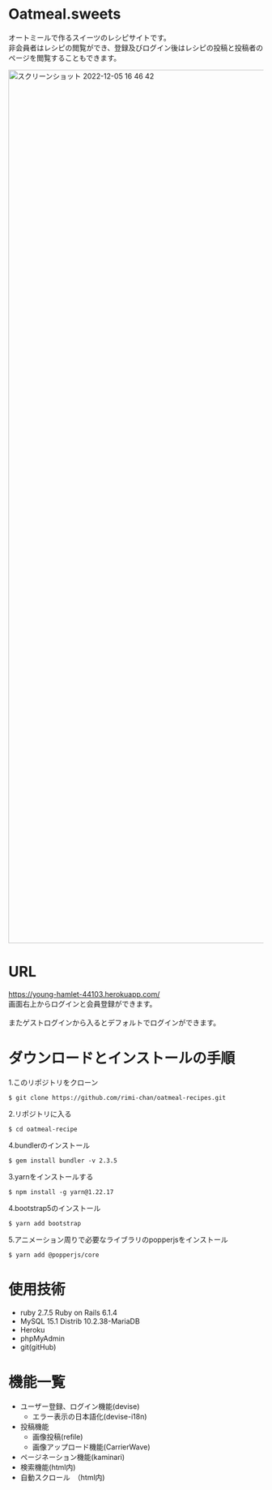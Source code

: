  # Oatmeal.sweets
  
  オートミールで作るスイーツのレシピサイトです。<br >
  非会員者はレシピの閲覧ができ、登録及びログイン後はレシピの投稿と投稿者のページを閲覧することもできます。<br >
  
  
  <img width="1723" alt="スクリーンショット 2022-12-05 16 46 42" src="https://user-images.githubusercontent.com/104556347/205592969-aa7cc696-463a-4c51-84d4-6f97a8782fb7.png">
  
  
 # URL
  https://young-hamlet-44103.herokuapp.com/<br >
  画面右上からログインと会員登録ができます。<br ><br >
  またゲストログインから入るとデフォルトでログインができます。
  
 # ダウンロードとインストールの手順
 1.このリポジトリをクローン
 ```
 $ git clone https://github.com/rimi-chan/oatmeal-recipes.git
 ```
 2.リポジトリに入る
 ```
 $ cd oatmeal-recipe
 ```
 4.bundlerのインストール
 ```
 $ gem install bundler -v 2.3.5
 ```
 3.yarnをインストールする
 ```
 $ npm install -g yarn@1.22.17
 ```
 4.bootstrap5のインストール
 ```
 $ yarn add bootstrap
 ```
 5.アニメーション周りで必要なライブラリのpopperjsをインストール
 ```
 $ yarn add @popperjs/core
 ```
  
 # 使用技術
  - ruby 2.7.5
   Ruby on Rails 6.1.4
  - MySQL 15.1 Distrib 10.2.38-MariaDB
  - Heroku
  - phpMyAdmin
  - git(gitHub) 
  
 # 機能一覧
- ユーザー登録、ログイン機能(devise)
  - エラー表示の日本語化(devise-i18n)
- 投稿機能
  - 画像投稿(refile)
  - 画像アップロード機能(CarrierWave)
- ページネーション機能(kaminari)
- 検索機能(html内)
- 自動スクロール　（html内)
